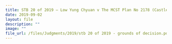 ```yaml
---
title: STB 20 of 2019 – Low Yung Chyuan v The MCST Plan No 2178 (Castle Green)
date: 2019-09-02
layout: file
description: ""
image: ""
file_url: /files/Judgments/2019/stb 20 of 2019 - grounds of decision.pdf
---
```

